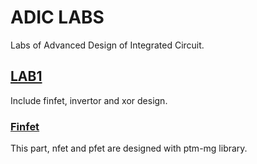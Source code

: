 # ADIC LABS

Labs of Advanced Design of Integrated Circuit.

## [LAB1](/lab1)

Include finfet, invertor and xor design.

### [Finfet](/lab1/finfet)

This part, nfet and pfet are designed with ptm-mg library.
